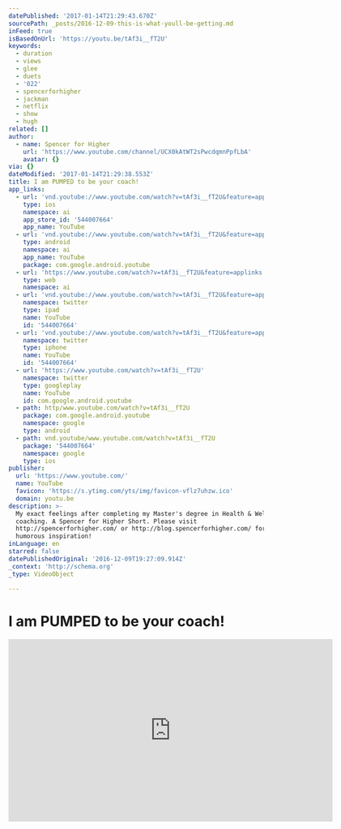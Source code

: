 ```yaml
---
datePublished: '2017-01-14T21:29:43.670Z'
sourcePath: _posts/2016-12-09-this-is-what-youll-be-getting.md
inFeed: true
isBasedOnUrl: 'https://youtu.be/tAf3i__fT2U'
keywords:
  - duration
  - views
  - glee
  - duets
  - '022'
  - spencerforhigher
  - jackman
  - netflix
  - show
  - hugh
related: []
author:
  - name: Spencer for Higher
    url: 'https://www.youtube.com/channel/UCX0kAtWT2sPwcdqmnPpfLbA'
    avatar: {}
via: {}
dateModified: '2017-01-14T21:29:38.553Z'
title: I am PUMPED to be your coach!
app_links:
  - url: 'vnd.youtube://www.youtube.com/watch?v=tAf3i__fT2U&feature=applinks'
    type: ios
    namespace: ai
    app_store_id: '544007664'
    app_name: YouTube
  - url: 'vnd.youtube://www.youtube.com/watch?v=tAf3i__fT2U&feature=applinks'
    type: android
    namespace: ai
    app_name: YouTube
    package: com.google.android.youtube
  - url: 'https://www.youtube.com/watch?v=tAf3i__fT2U&feature=applinks'
    type: web
    namespace: ai
  - url: 'vnd.youtube://www.youtube.com/watch?v=tAf3i__fT2U&feature=applinks'
    namespace: twitter
    type: ipad
    name: YouTube
    id: '544007664'
  - url: 'vnd.youtube://www.youtube.com/watch?v=tAf3i__fT2U&feature=applinks'
    namespace: twitter
    type: iphone
    name: YouTube
    id: '544007664'
  - url: 'https://www.youtube.com/watch?v=tAf3i__fT2U'
    namespace: twitter
    type: googleplay
    name: YouTube
    id: com.google.android.youtube
  - path: http/www.youtube.com/watch?v=tAf3i__fT2U
    package: com.google.android.youtube
    namespace: google
    type: android
  - path: vnd.youtube/www.youtube.com/watch?v=tAf3i__fT2U
    package: '544007664'
    namespace: google
    type: ios
publisher:
  url: 'https://www.youtube.com/'
  name: YouTube
  favicon: 'https://s.ytimg.com/yts/img/favicon-vflz7uhzw.ico'
  domain: youtu.be
description: >-
  My exact feelings after completing my Master's degree in Health & Wellness
  coaching. A Spencer for Higher Short. Please visit
  http://spencerforhigher.com/ or http://blog.spencerforhigher.com/ for more
  humorous inspiration!
inLanguage: en
starred: false
datePublishedOriginal: '2016-12-09T19:27:09.914Z'
_context: 'http://schema.org'
_type: VideoObject

---
```

# I am PUMPED to be your coach!

<iframe src="https://cdn.embedly.com/widgets/media.html?src=https%3A%2F%2Fwww.youtube.com%2Fembed%2FtAf3i__fT2U%3Ffeature%3Doembed&amp;url=http%3A%2F%2Fwww.youtube.com%2Fwatch%3Fv%3DtAf3i__fT2U&amp;image=https%3A%2F%2Fi.ytimg.com%2Fvi%2FtAf3i__fT2U%2Fhqdefault.jpg&amp;key=b7d04c9b404c499eba89ee7072e1c4f7&amp;type=text%2Fhtml&amp;schema=youtube" width="640" height="360" scrolling="no" frameborder="0" allowfullscreen="" style=""></iframe>